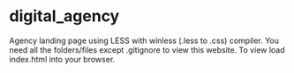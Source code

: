 # digital_agency
Agency landing page using LESS with winless (.less to .css) compiler.
You need all the folders/files except .gitignore to view this website.
To view load index.html into your browser.
